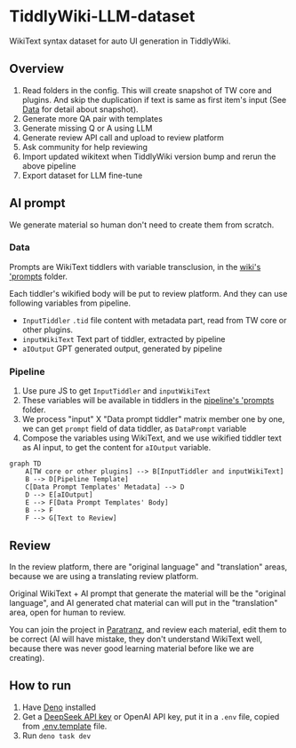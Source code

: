 # TiddlyWiki-LLM-dataset

WikiText syntax dataset for auto UI generation in TiddlyWiki.

## Overview

1. Read folders in the config. This will create snapshot of TW core and plugins. And skip the duplication if text is same as first item's input (See [Data](./data/Readme.md) for detail about snapshot).
1. Generate more QA pair with templates
1. Generate missing Q or A using LLM
1. Generate review API call and upload to review platform
1. Ask community for help reviewing
1. Import updated wikitext when TiddlyWiki version bump and rerun the above pipeline
1. Export dataset for LLM fine-tune

## AI prompt

We generate material so human don't need to create them from scratch.

### Data

Prompts are WikiText tiddlers with variable transclusion, in the [wiki's 'prompts](./wiki/tiddlers/prompts/data) folder.

Each tiddler's wikified body will be put to review platform. And they can use following variables from pipeline.

- `InputTiddler` `.tid` file content with metadata part, read from TW core or other plugins.
- `inputWikiText` Text part of tiddler, extracted by pipeline
- `aIOutput` GPT generated output, generated by pipeline

### Pipeline

1. Use pure JS to get `InputTiddler` and `inputWikiText`
1. These variables will be available in tiddlers in the [pipeline's 'prompts](./wiki/tiddlers/prompts/pipeline) folder.
1. We process "input" X "Data prompt tiddler" matrix member one by one, we can get `prompt` field of data tiddler, as `DataPrompt` variable
1. Compose the variables using WikiText, and we use wikified tiddler text as AI input, to get the content for `aIOutput` variable.

```mermaid
graph TD
    A[TW core or other plugins] --> B[InputTiddler and inputWikiText]
    B --> D[Pipeline Template]
    C[Data Prompt Templates' Metadata] --> D
    D --> E[aIOutput]
    E --> F[Data Prompt Templates' Body]
    B --> F
    F --> G[Text to Review]
```

## Review

In the review platform, there are "original language" and "translation" areas, because we are using a translating review platform.

Original WikiText + AI prompt that generate the material will be the "original language", and AI generated chat material can will put in the "translation" area, open for human to review.

You can join the project in [Paratranz](https://paratranz.cn/projects/12129), and review each material, edit them to be correct (AI will have mistake, they don't understand WikiText well, because there was never good learning material before like we are creating).

## How to run

1. Have [Deno](https://deno.com/) installed
1. Get a [DeepSeek API key](https://platform.deepseek.com/api_keys) or OpenAI API key, put it in a `.env` file, copied from [.env.template](./.env.template) file.
1. Run `deno task dev`
